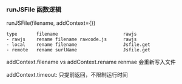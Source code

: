 ### runJSFile 函数逻辑

runJSFile(filename, addContext={})

```
type       filename                        rawjs
- rawjs    rename filename rawcode.js      rawjs
- local    rename filename                 Jsfile.get
- remote   rename surlName                 Jsfile.get
```

addContext.filename vs addContext.rename
renmae 会重新写入文件

addContext.timeout: 只提前返回，不限制运行时间
